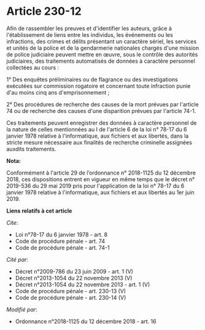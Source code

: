 # Article 230-12

Afin de rassembler les preuves et d'identifier les auteurs, grâce à l'établissement de liens entre les individus, les
événements ou les infractions, des crimes et délits présentant un caractère sériel, les services et unités de la police et de
la gendarmerie nationales chargés d'une mission de police judiciaire peuvent mettre en œuvre, sous le contrôle des autorités
judiciaires, des traitements automatisés de données à caractère personnel collectées au cours :

1° Des enquêtes préliminaires ou de flagrance ou des investigations exécutées sur commission rogatoire et concernant toute
infraction punie d'au moins cinq ans d'emprisonnement ;

2° Des procédures de recherche des causes de la mort prévues par l'article 74 ou de recherche des causes d'une disparition
prévues par l'article 74-1.

Ces traitements peuvent enregistrer des données à caractère personnel de la nature de celles mentionnées au I de l'article 6
de la loi n° 78-17 du 6 janvier 1978 relative à l'informatique, aux fichiers et aux libertés, dans la stricte mesure
nécessaire aux finalités de recherche criminelle assignées auxdits traitements.

**Nota:**

Conformément à l'article 29 de l’ordonnance n° 2018-1125 du 12 décembre 2018, ces dispositions entrent en vigueur en même
temps que le décret n° 2019-536 du 29 mai 2019 pris pour l'application de la loi n° 78-17 du 6 janvier 1978 relative à
l'informatique, aux fichiers et aux libertés au 1er juin 2019.

**Liens relatifs à cet article**

_Cite_:

  - Loi n°78-17 du 6 janvier 1978 - art. 8
  - Code de procédure pénale - art. 74
  - Code de procédure pénale - art. 74-1

_Cité par_:

  - Décret n°2009-786 du 23 juin 2009 - art. 1 (V)
  - Décret n°2013-1054 du 22 novembre 2013 (V)
  - Décret n°2013-1054 du 22 novembre 2013 - art. 1 (V)
  - Code de procédure pénale - art. 230-13 (V)
  - Code de procédure pénale - art. 230-14 (V)

_Modifié par_:

  - Ordonnance n°2018-1125 du 12 décembre 2018 - art. 16
